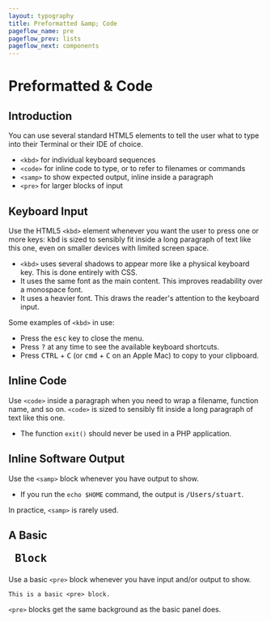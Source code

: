 ```yaml
---
layout: typography
title: Preformatted &amp; Code
pageflow_name: pre
pageflow_prev: lists
pageflow_next: components
---
```


# Preformatted & Code

## Introduction

You can use several standard HTML5 elements to tell the user what to type into their Terminal or their IDE of choice.

* `<kbd>` for individual keyboard sequences
* `<code>` for inline code to type, or to refer to filenames or commands
* `<samp>` to show expected output, inline inside a paragraph
* `<pre>` for larger blocks of input

## Keyboard Input

Use the HTML5 `<kbd>` element whenever you want the user to press one or more keys: <kbd>kbd</kbd> is sized to sensibly fit inside a long paragraph of text like this one, even on smaller devices with limited screen space.

* `<kbd>` uses several shadows to appear more like a physical keyboard key. This is done entirely with CSS.
* It uses the same font as the main content. This improves readability over a monospace font.
* It uses a heavier font. This draws the reader's attention to the keyboard input.

Some examples of `<kbd>` in use:

* Press the <kbd>esc</kbd> key to close the menu.
* Press <kbd>?</kbd> at any time to see the available keyboard shortcuts.
* Press <kbd>CTRL</kbd> + <kbd>C</kbd> (or <kbd>cmd</kbd> + <kbd>C</kbd> on an Apple Mac) to copy to your clipboard.

## Inline Code

Use `<code>` inside a paragraph when you need to wrap a filename, function name, and so on. `<code>` is sized to sensibly fit inside a long paragraph of text like this one.

* The function `exit()` should never be used in a PHP application.

## Inline Software Output

Use the `<samp>` block whenever you have output to show.

* If you run the `echo $HOME` command, the output is <samp>/Users/stuart</samp>.

In practice, `<samp>` is rarely used.

## A Basic <pre> Block

Use a basic `<pre>` block whenever you have input and/or output to show.

    This is a basic <pre> block.

`<pre>` blocks get the same background as the basic panel does.

